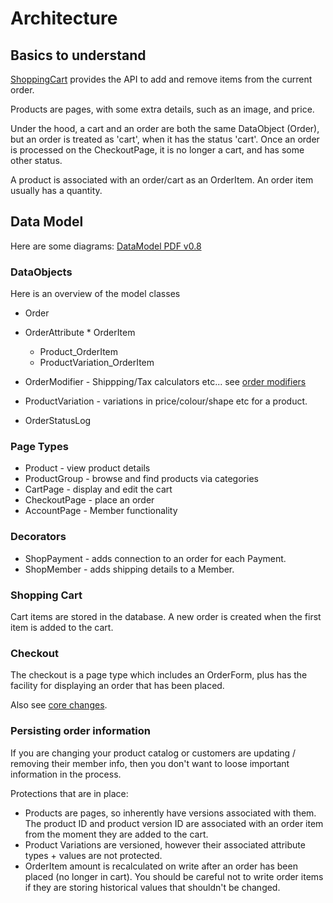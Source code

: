 # Architecture

## Basics to understand

[ShoppingCart](ShoppingCart) provides the API to add and remove items from the current order.

Products are pages, with some extra details, such as an image, and price.

Under the hood, a cart and an order are both the same DataObject (Order), but an order is treated as 'cart', 
when it has the status 'cart'.
Once an order is processed on the CheckoutPage, it is no longer a cart, and has some other status.

A product is associated with an order/cart as an OrderItem. An order item usually has a quantity.

## Data Model

Here are some diagrams:
[DataModel PDF v0.8](https://github.com/downloads/burnbright/silverstripe-shop/ShopModule0.8.pdf)


### DataObjects

Here is an overview of the model classes

  * Order
   * OrderAttribute
  	* OrderItem
  	 * Product_OrderItem
   	 * ProductVariation_OrderItem
   * OrderModifier - Shippping/Tax calculators etc... see [order modifiers](OrderModifiers)
   * ProductVariation - variations in price/colour/shape etc for a product.
   
   * OrderStatusLog

### Page Types

  * Product - view product details
  * ProductGroup - browse and find products via categories
  * CartPage - display and edit the cart
  * CheckoutPage - place an order
  * AccountPage - Member functionality

### Decorators

 * ShopPayment - adds connection to an order for each Payment.
 * ShopMember - adds shipping details to a Member.

### Shopping Cart

Cart items are stored in the database. A new order is created when the first item is added to the cart.

### Checkout

The checkout is a page type which includes an OrderForm, plus has the facility for displaying an order that has been placed. 

Also see [core changes](CoreChanges).

### Persisting order information

If you are changing your product catalog or customers are updating / removing their member info, then you don't want to loose
important information in the process.

Protections that are in place:

 * Products are pages, so inherently have versions associated with them. The product ID and product version ID are associated 
 with an order item from the moment they are added to the cart.
 * Product Variations are versioned, however their associated attribute types + values are not protected.
 * OrderItem amount is recalculated on write after an order has been placed (no longer in cart). You should be careful not to
 write order items if they are storing historical values that shouldn't be changed.